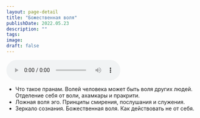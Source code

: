 ```yaml
---
layout: page-detail
title: "Божественная воля"
publishDate: 2022.05.23
description: ""
tags:
image:
draft: false
---
```


<audio title="2022.05.23 - Божественная воля.mp3" src="/upload/iblock/ba1/ba1725b9289fd677769fbffdfb8e6b4d.mp3" controls=""></audio>

* Что такое пранам. Волей человека может быть воля других людей. Отделение себя от воли, ахамкары и пракрити.
* Ложная воля эго. Принципы смирения, послушания и служения.
* Зеркало сознания. Божественная воля. Как действовать не от себя.

  
